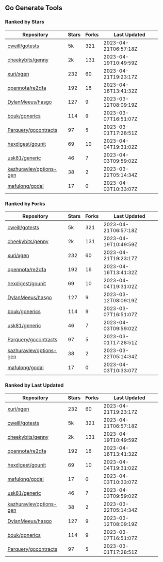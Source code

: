 ## Go Generate Tools

### Ranked by Stars

| Repository | Stars | Forks | Last Updated |
|------------|-------|-------|--------------|
| [cweill/gotests](https://github.com/cweill/gotests) | 5k | 321 | 2023-04-21T06:57:18Z |
| [cheekybits/genny](https://github.com/cheekybits/genny) | 2k | 131 | 2023-04-19T10:49:59Z |
| [xuri/xgen](https://github.com/xuri/xgen) | 232 | 60 | 2023-04-21T19:23:17Z |
| [opennota/re2dfa](https://github.com/opennota/re2dfa) | 192 | 16 | 2023-04-16T13:41:32Z |
| [DylanMeeus/hasgo](https://github.com/DylanMeeus/hasgo) | 127 | 9 | 2023-03-12T08:09:19Z |
| [bouk/gonerics](https://github.com/bouk/gonerics) | 114 | 9 | 2023-03-07T16:51:07Z |
| [Parquery/gocontracts](https://github.com/Parquery/gocontracts) | 97 | 5 | 2023-03-01T17:28:51Z |
| [hexdigest/gounit](https://github.com/hexdigest/gounit) | 69 | 10 | 2023-04-04T19:31:02Z |
| [usk81/generic](https://github.com/usk81/generic) | 46 | 7 | 2023-04-03T09:59:02Z |
| [kazhuravlev/options-gen](https://github.com/kazhuravlev/options-gen) | 38 | 2 | 2023-03-22T05:14:34Z |
| [mafulong/godal](https://github.com/mafulong/godal) | 17 | 0 | 2023-04-03T10:33:07Z |

### Ranked by Forks

| Repository | Stars | Forks | Last Updated |
|------------|-------|-------|--------------|
| [cweill/gotests](https://github.com/cweill/gotests) | 5k | 321 | 2023-04-21T06:57:18Z |
| [cheekybits/genny](https://github.com/cheekybits/genny) | 2k | 131 | 2023-04-19T10:49:59Z |
| [xuri/xgen](https://github.com/xuri/xgen) | 232 | 60 | 2023-04-21T19:23:17Z |
| [opennota/re2dfa](https://github.com/opennota/re2dfa) | 192 | 16 | 2023-04-16T13:41:32Z |
| [hexdigest/gounit](https://github.com/hexdigest/gounit) | 69 | 10 | 2023-04-04T19:31:02Z |
| [DylanMeeus/hasgo](https://github.com/DylanMeeus/hasgo) | 127 | 9 | 2023-03-12T08:09:19Z |
| [bouk/gonerics](https://github.com/bouk/gonerics) | 114 | 9 | 2023-03-07T16:51:07Z |
| [usk81/generic](https://github.com/usk81/generic) | 46 | 7 | 2023-04-03T09:59:02Z |
| [Parquery/gocontracts](https://github.com/Parquery/gocontracts) | 97 | 5 | 2023-03-01T17:28:51Z |
| [kazhuravlev/options-gen](https://github.com/kazhuravlev/options-gen) | 38 | 2 | 2023-03-22T05:14:34Z |
| [mafulong/godal](https://github.com/mafulong/godal) | 17 | 0 | 2023-04-03T10:33:07Z |

### Ranked by Last Updated

| Repository | Stars | Forks | Last Updated |
|------------|-------|-------|--------------|
| [xuri/xgen](https://github.com/xuri/xgen) | 232 | 60 | 2023-04-21T19:23:17Z |
| [cweill/gotests](https://github.com/cweill/gotests) | 5k | 321 | 2023-04-21T06:57:18Z |
| [cheekybits/genny](https://github.com/cheekybits/genny) | 2k | 131 | 2023-04-19T10:49:59Z |
| [opennota/re2dfa](https://github.com/opennota/re2dfa) | 192 | 16 | 2023-04-16T13:41:32Z |
| [hexdigest/gounit](https://github.com/hexdigest/gounit) | 69 | 10 | 2023-04-04T19:31:02Z |
| [mafulong/godal](https://github.com/mafulong/godal) | 17 | 0 | 2023-04-03T10:33:07Z |
| [usk81/generic](https://github.com/usk81/generic) | 46 | 7 | 2023-04-03T09:59:02Z |
| [kazhuravlev/options-gen](https://github.com/kazhuravlev/options-gen) | 38 | 2 | 2023-03-22T05:14:34Z |
| [DylanMeeus/hasgo](https://github.com/DylanMeeus/hasgo) | 127 | 9 | 2023-03-12T08:09:19Z |
| [bouk/gonerics](https://github.com/bouk/gonerics) | 114 | 9 | 2023-03-07T16:51:07Z |
| [Parquery/gocontracts](https://github.com/Parquery/gocontracts) | 97 | 5 | 2023-03-01T17:28:51Z |

